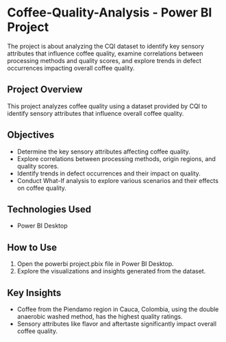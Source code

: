 # Coffee-Quality-Analysis - Power BI Project
 The project is about analyzing the CQI dataset to identify key sensory attributes that influence coffee quality, examine correlations between processing methods and quality scores, and explore trends in defect occurrences impacting overall coffee quality.

## Project Overview
This project analyzes coffee quality using a dataset provided by CQI to identify sensory attributes that influence overall coffee quality.

## Objectives
- Determine the key sensory attributes affecting coffee quality.
- Explore correlations between processing methods, origin regions, and quality scores.
- Identify trends in defect occurrences and their impact on quality.
- Conduct What-If analysis to explore various scenarios and their effects on coffee quality.

## Technologies Used
- Power BI Desktop

## How to Use
1. Open the powerbi project.pbix file in Power BI Desktop.
2. Explore the visualizations and insights generated from the dataset.

## Key Insights
- Coffee from the Piendamo region in Cauca, Colombia, using the double anaerobic washed method, has the highest quality ratings.
- Sensory attributes like flavor and aftertaste significantly impact overall coffee quality.
